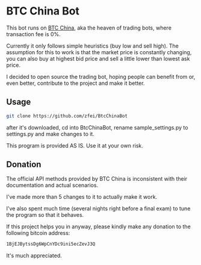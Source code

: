 BTC China Bot
===========

This bot runs on [BTC China](https://vip.btcchina.com), aka the heaven of trading bots, where transaction fee is 0%.

Currently it only follows simple heuristics (buy low and sell high). The assumption for this to work is that the market price is constantly changing, you can also buy at highest bid price and sell a little lower than lowest ask price.

I decided to open source the trading bot, hoping people can benefit from or, even better, contribute to the project and make it better.

Usage
---

``` bash
git clone https://github.com/zfei/BtcChinaBot
```

after it's downloaded, cd into BtcChinaBot, rename sample_settings.py to settings.py and make changes to it.

This program is provided AS IS. Use it at your own risk.

Donation
---

The official API methods provided by BTC China is inconsistent with their documentation and actual scenarios.

I've made more than 5 changes to it to actually make it work.

I've also spent much time (several nights right before a final exam) to tune the program so that it behaves.

If this project helps you in anyway, please kindly make any donation to the following bitcoin address:

``` bash
1BjEJBytssDg6WpCnYDc9ini5ecZevJ3Q
```

It's much appreciated.
